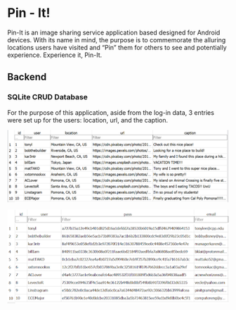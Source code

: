 # Pin - It!

Pin-It is an image sharing service application based designed for Android devices. With its name in mind, the purpose is to commemorate the alluring locations users have visited and “Pin” them for others to see and potentially experience. Experience it, Pin-It.


## Backend
### SQLite CRUD Database

For the purpose of this application, aside from the log-in data, 3 entries were set up for the users: location, url, and the caption. 

![Example user entry](/images/posts.png)


![User Login Data](/images/users.png)

